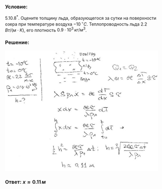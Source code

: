 ###  Условие:

$5.10.8^*.$ Оцените толщину льда, образующегося за сутки на поверхности озера при температуре воздуха $-10 \,^{\circ}C$. Теплопроводность льда $2.2 \,Вт/(м \cdot K)$, его плотность $0.9 \cdot 10^3 \,кг/м^3$.

###  Решение:

![|640x507, 67%](../../img/5.10.8/1.jpg)

###  Ответ: $x \approx 0.11 \,м$